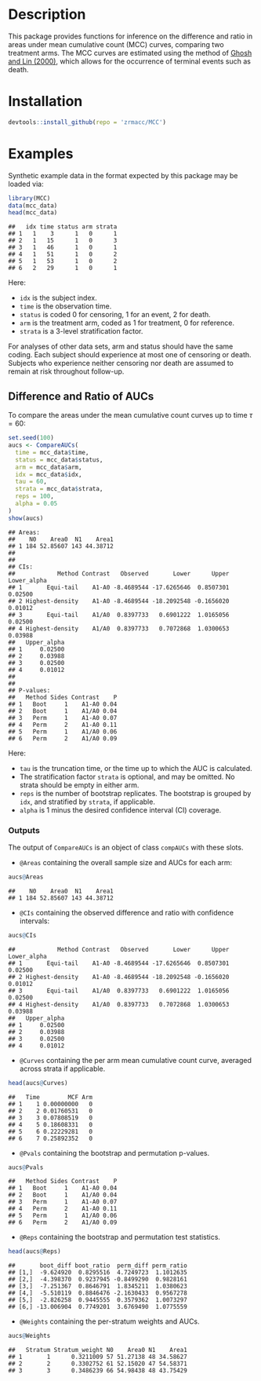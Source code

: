 # Description

This package provides functions for inference on the difference and ratio in areas under mean cumulative count (MCC) curves, comparing two treatment arms. The MCC curves are estimated using the method of [Ghosh and Lin (2000)](https://onlinelibrary.wiley.com/doi/abs/10.1111/j.0006-341X.2000.00554.x), which allows for the occurrence of terminal events such as death. 

# Installation


```r
devtools::install_github(repo = 'zrmacc/MCC')
```

# Examples

Synthetic example data in the format expected by this package may be loaded via:


```r
library(MCC)
data(mcc_data)
head(mcc_data)
```

```
##   idx time status arm strata
## 1   1    3      1   0      1
## 2   1   15      1   0      3
## 3   1   46      1   0      1
## 4   1   51      1   0      2
## 5   1   53      1   0      2
## 6   2   29      1   0      1
```

Here: 

* `idx` is the subject index. 
* `time` is the observation time. 
* `status` is coded 0 for censoring, 1 for an event, 2 for death.
* `arm` is the treatment arm, coded as 1 for treatment, 0 for reference. 
* `strata` is a 3-level stratification factor. 

For analyses of other data sets, arm and status should have the same coding. Each subject should experience at most one of censoring or death. Subjects who experience neither censoring nor death are assumed to remain at risk throughout follow-up. 

## Difference and Ratio of AUCs

To compare the areas under the mean cumulative count curves up to time $\tau = 60$: 

```r
set.seed(100)
aucs <- CompareAUCs(
  time = mcc_data$time,
  status = mcc_data$status,
  arm = mcc_data$arm,
  idx = mcc_data$idx,
  tau = 60,
  strata = mcc_data$strata,
  reps = 100,
  alpha = 0.05
)
show(aucs)
```

```
## Areas:
##    N0    Area0  N1    Area1
## 1 184 52.85607 143 44.38712
## 
## 
## CIs:
##            Method Contrast   Observed       Lower      Upper Lower_alpha
## 1       Equi-tail    A1-A0 -8.4689544 -17.6265646  0.8507301     0.02500
## 2 Highest-density    A1-A0 -8.4689544 -18.2092548 -0.1656020     0.01012
## 3       Equi-tail    A1/A0  0.8397733   0.6901222  1.0165056     0.02500
## 4 Highest-density    A1/A0  0.8397733   0.7072868  1.0300653     0.03988
##   Upper_alpha
## 1     0.02500
## 2     0.03988
## 3     0.02500
## 4     0.01012
## 
## 
## P-values:
##   Method Sides Contrast    P
## 1   Boot     1    A1-A0 0.04
## 2   Boot     1    A1/A0 0.04
## 3   Perm     1    A1-A0 0.07
## 4   Perm     2    A1-A0 0.11
## 5   Perm     1    A1/A0 0.06
## 6   Perm     2    A1/A0 0.09
```

Here:

* `tau` is the truncation time, or the time up to which the AUC is calculated. 
* The stratification factor `strata` is optional, and may be omitted. No strata should be empty in either arm.
* `reps` is the number of bootstrap replicates. The bootstrap is grouped by `idx`, and stratified by `strata`, if applicable. 
* `alpha` is 1 minus the desired confidence interval (CI) coverage. 

### Outputs

The output of `CompareAUCs` is an object of class `compAUCs` with these slots.

* `@Areas` containing the overall sample size and AUCs for each arm:


```r
aucs@Areas
```

```
##    N0    Area0  N1    Area1
## 1 184 52.85607 143 44.38712
```

* `@CIs` containing the observed difference and ratio with confidence intervals:


```r
aucs@CIs
```

```
##            Method Contrast   Observed       Lower      Upper Lower_alpha
## 1       Equi-tail    A1-A0 -8.4689544 -17.6265646  0.8507301     0.02500
## 2 Highest-density    A1-A0 -8.4689544 -18.2092548 -0.1656020     0.01012
## 3       Equi-tail    A1/A0  0.8397733   0.6901222  1.0165056     0.02500
## 4 Highest-density    A1/A0  0.8397733   0.7072868  1.0300653     0.03988
##   Upper_alpha
## 1     0.02500
## 2     0.03988
## 3     0.02500
## 4     0.01012
```

* `@Curves` containing the per arm mean cumulative count curve, averaged across strata if applicable.


```r
head(aucs@Curves)
```

```
##   Time        MCF Arm
## 1    1 0.00000000   0
## 2    2 0.01760531   0
## 3    3 0.07808519   0
## 4    5 0.18608331   0
## 5    6 0.22229281   0
## 6    7 0.25892352   0
```

* `@Pvals` containing the bootstrap and permutation p-values.


```r
aucs@Pvals
```

```
##   Method Sides Contrast    P
## 1   Boot     1    A1-A0 0.04
## 2   Boot     1    A1/A0 0.04
## 3   Perm     1    A1-A0 0.07
## 4   Perm     2    A1-A0 0.11
## 5   Perm     1    A1/A0 0.06
## 6   Perm     2    A1/A0 0.09
```

* `@Reps` containing the bootstrap and permutation test statistics.


```r
head(aucs@Reps)
```

```
##       boot_diff boot_ratio  perm_diff perm_ratio
## [1,]  -9.624920  0.8295516  4.7249723  1.1012635
## [2,]  -4.398370  0.9237945 -0.8499290  0.9828161
## [3,]  -7.251367  0.8646791  1.8345211  1.0380623
## [4,]  -5.510119  0.8846476 -2.1630433  0.9567278
## [5,]  -2.826258  0.9445555  0.3579362  1.0073297
## [6,] -13.006904  0.7749201  3.6769490  1.0775559
```

* `@Weights` containing the per-stratum weights and AUCs.


```r
aucs@Weights
```

```
##   Stratum Stratum_weight N0    Area0 N1    Area1
## 1       1      0.3211009 57 51.27138 48 34.58627
## 2       2      0.3302752 61 52.15020 47 54.58371
## 3       3      0.3486239 66 54.98438 48 43.75429
```
